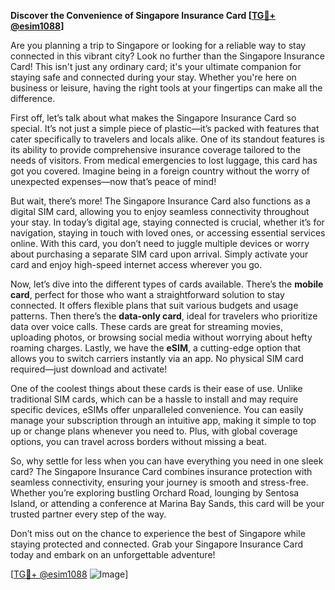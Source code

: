 **Discover the Convenience of Singapore Insurance Card [[TG💪+ @esim1088](https://t.me/s/esim1088)]**

Are you planning a trip to Singapore or looking for a reliable way to stay connected in this vibrant city? Look no further than the Singapore Insurance Card! This isn't just any ordinary card; it's your ultimate companion for staying safe and connected during your stay. Whether you're here on business or leisure, having the right tools at your fingertips can make all the difference.

First off, let’s talk about what makes the Singapore Insurance Card so special. It’s not just a simple piece of plastic—it’s packed with features that cater specifically to travelers and locals alike. One of its standout features is its ability to provide comprehensive insurance coverage tailored to the needs of visitors. From medical emergencies to lost luggage, this card has got you covered. Imagine being in a foreign country without the worry of unexpected expenses—now that’s peace of mind!

But wait, there’s more! The Singapore Insurance Card also functions as a digital SIM card, allowing you to enjoy seamless connectivity throughout your stay. In today’s digital age, staying connected is crucial, whether it’s for navigation, staying in touch with loved ones, or accessing essential services online. With this card, you don’t need to juggle multiple devices or worry about purchasing a separate SIM card upon arrival. Simply activate your card and enjoy high-speed internet access wherever you go.

Now, let’s dive into the different types of cards available. There’s the **mobile card**, perfect for those who want a straightforward solution to stay connected. It offers flexible plans that suit various budgets and usage patterns. Then there’s the **data-only card**, ideal for travelers who prioritize data over voice calls. These cards are great for streaming movies, uploading photos, or browsing social media without worrying about hefty roaming charges. Lastly, we have the **eSIM**, a cutting-edge option that allows you to switch carriers instantly via an app. No physical SIM card required—just download and activate!

One of the coolest things about these cards is their ease of use. Unlike traditional SIM cards, which can be a hassle to install and may require specific devices, eSIMs offer unparalleled convenience. You can easily manage your subscription through an intuitive app, making it simple to top up or change plans whenever you need to. Plus, with global coverage options, you can travel across borders without missing a beat.

So, why settle for less when you can have everything you need in one sleek card? The Singapore Insurance Card combines insurance protection with seamless connectivity, ensuring your journey is smooth and stress-free. Whether you’re exploring bustling Orchard Road, lounging by Sentosa Island, or attending a conference at Marina Bay Sands, this card will be your trusted partner every step of the way.

Don’t miss out on the chance to experience the best of Singapore while staying protected and connected. Grab your Singapore Insurance Card today and embark on an unforgettable adventure!

[[TG💪+ @esim1088](https://t.me/s/esim1088) ![Image](https://i.postimg.cc/Y0z9fWf4/image.png)]
